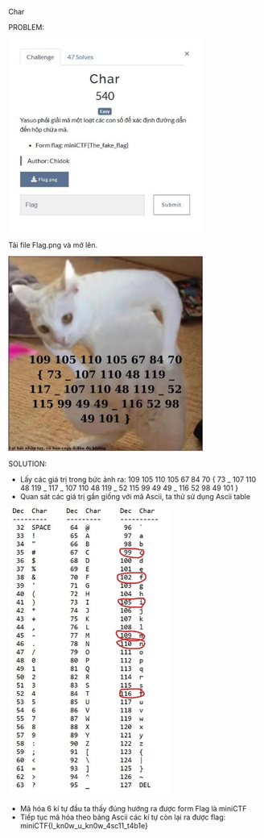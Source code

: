 ﻿Char 

PROBLEM: 

![](Aspose.Words.29555686-ea48-428c-9824-874092d62cbd.001.jpeg)

Tải file Flag.png và mở lên. 

![](Aspose.Words.29555686-ea48-428c-9824-874092d62cbd.002.jpeg)

SOLUTION: 

- Lấy các giá trị trong bức ảnh ra: 109 105 110 105 67 84 70 { 73 \_ 107 110 48 119 \_ 117 \_ 107 110 48 119 \_ 52 115 99 49 49 \_ 116 52 98 49 101 } 
- Quan sát các giá trị gần giống với mã Ascii, ta thử sử dụng Ascii table 

![](Aspose.Words.29555686-ea48-428c-9824-874092d62cbd.003.jpeg)

- Mã hóa 6 kí tự đầu ta thấy đúng hướng ra được form Flag là miniCTF 
- Tiếp tục mã hóa theo bảng Ascii các kí tự còn lại ra được flag: miniCTF{I\_kn0w\_u\_kn0w\_4sc11\_t4b1e} 

